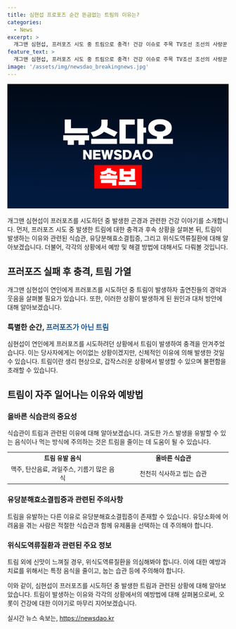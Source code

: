 ```yaml
---
title: 심현섭 프로포즈 순간 뜬금없는 트림의 이유는?
categories:
  - News
excerpt: >
  개그맨 심현섭, 프러포즈 시도 중 트림으로 충격! 건강 이슈로 주목 TV조선 조선의 사랑꾼 출연 중인 심현섭이 연인에게 프러포즈를 하려다 트림을 겪었다. 신체 이상으로 분위기 파탄, 출연진들 경악. 트림에는 건강 문제가 숨어있을 수 있음. 식습관, 유당분해효소결핍증, 위식도역류질환이 원인일 수 있다. 과잉 섭취 방지와 적절한 치료가 필요하다. 심현섭의 이야기는 우리 모두를 돌아볼 이슈로 떠올랐다.
feature_text: >
  개그맨 심현섭, 프러포즈 시도 중 트림으로 충격! 건강 이슈로 주목 TV조선 조선의 사랑꾼 출연 중인 심현섭이 연인에게 프러포즈를 하려다 트림을 겪었다. 신체 이상으로 분위기 파탄, 출연진들 경악. 트림에는 건강 문제가 숨어있을 수 있음. 식습관, 유당분해효소결핍증, 위식도역류질환이 원인일 수 있다. 과잉 섭취 방지와 적절한 치료가 필요하다. 심현섭의 이야기는 우리 모두를 돌아볼 이슈로 떠올랐다.
image: '/assets/img/newsdao_breakingnews.jpg'
---
```


<p><img src="/assets/img/newsdao_breakingnews.jpg" alt="ranknews 속보" /></p>

<p data-ke-size="size16">개그맨 심현섭이 프러포즈를 시도하던 중 발생한 곤경과 관련한 건강 이야기를 소개합니다. 먼저, 프러포즈 시도 중 발생한 트림에 대한 충격과 후속 상황을 살펴본 뒤, 트림이 발생하는 이유와 관련된 식습관, 유당분해효소결핍증, 그리고 위식도역류질환에 대해 알아보겠습니다. 더불어, 각각의 상황에서 예방 및 해결 방법에 대해서도 다뤄볼 것입니다.</p>

<h2 data-ke-size="size26">프러포즈 실패 후 충격, 트림 가열</h2>

<p data-ke-size="size16">개그맨 심현섭이 연인에게 프러포즈를 시도하던 중 트림이 발생하자 출연진들의 경악과 웃음을 살펴볼 필요가 있습니다. 또한, 이러한 상황이 발생하게 된 원인과 대처 방안에 대해 알아보겠습니다.</p>

<h3>특별한 순간, <b><span style="color: #1a5490;">프러포즈가 아닌 트림</span></b></h3>

<p data-ke-size="size16">심현섭이 연인에게 프러포즈를 시도하려던 상황에서 트림이 발생하여 충격을 안겨주었습니다. 이는 당사자에게는 어이없는 상황이겠지만, 신체적인 이유에 의해 발생한 것일 수 있습니다. 트림이란 생리 현상으로, 갑작스러운 상황에서 발생할 수 있으며 불편함을 초래할 수 있습니다.</p>

<h2 data-ke-size="size26">트림이 자주 일어나는 이유와 예방법</h2>

<h3>올바른 식습관의 중요성</h3>

<p data-ke-size="size16">식습관이 트림과 관련된 이유에 대해 알아보겠습니다. 과도한 가스 발생을 유발할 수 있는 음식이나 먹는 방식에 주의하는 것은 트림을 줄이는 데 도움이 될 수 있습니다.</p>

<table>
  <colgroup>
  <col width="50%">
  <col width="50%">
  </colgroup>
  <tbody>
    <tr>
      <td style="text-align: center; height: 17px;"><b>트림 유발 음식</b></td>
      <td style="text-align: center; height: 17px;"><b>올바른 식습관</b></td>
    </tr>
    <tr>
      <td style="text-align: center; height: 17px;">맥주, 탄산음료, 과일주스, 기름기 많은 음식</td>
      <td style="text-align: center; height: 17px;">천천히 식사하고 씹는 습관</td>
    </tr>
  </tbody>
</table>

<h3>유당분해효소결핍증과 관련된 주의사항</h3>

<p data-ke-size="size16">트림을 유발하는 다른 이유로 유당분해효소결핍증이 존재할 수 있습니다. 유당소화에 어려움을 겪는 사람은 적절한 식습관과 함께 유제품을 선택하는 데 주의해야 합니다.</p>

<h3>위식도역류질환과 관련된 주요 정보</h3>

<p data-ke-size="size16">트림 외에 신맛이 느껴질 경우, 위식도역류질환을 의심해봐야 합니다. 이에 대한 예방과 치료를 위해서는 특정 음식을 줄이고, 눕는 습관 등에 주의해야 합니다.</p>

<p data-ke-size="size16">이와 같이, 심현섭이 프러포즈를 시도하던 중 발생한 트림과 관련된 상황에 대해 알아보았습니다. 트림이 발생하는 이유와 각각의 상황에서의 예방법에 대해 살펴봄으로써, 오롯이 건강에 대한 이야기로 마무리 지어보겠습니다.</p>
실시간 뉴스 속보는, <a href="https://newsdao.kr" rel="dofollow">https://newsdao.kr</a>



